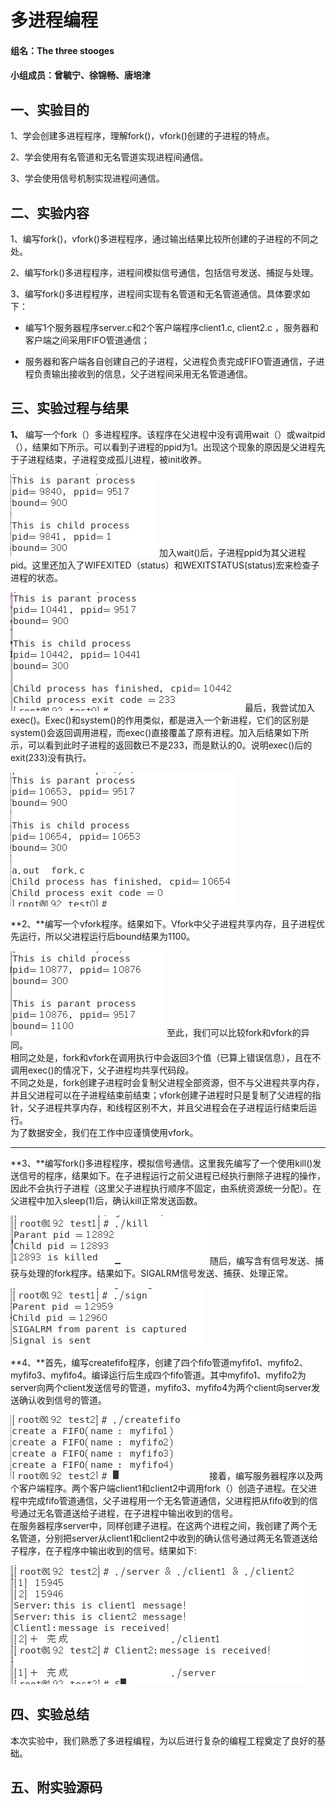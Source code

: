 # 多进程编程
####  组名：The three stooges
#### 小组成员：曾毓宁、徐锦畅、唐培津
## 一、实验目的

1、学会创建多进程程序，理解fork()，vfork()创建的子进程的特点。    

2、学会使用有名管道和无名管道实现进程间通信。   

3、学会使用信号机制实现进程间通信。   

## 二、实验内容

1、编写fork()，vfork()多进程程序，通过输出结果比较所创建的子进程的不同之处。     

2、编写fork()多进程程序，进程间模拟信号通信，包括信号发送、捕捉与处理。   

3、编写fork()多进程程序，进程间实现有名管道和无名管道通信。具体要求如下：   

* 编写1个服务器程序server.c和2个客户端程序client1.c, client2.c ，服务器和客户端之间采用FIFO管道通信；   

* 服务器和客户端各自创建自己的子进程，父进程负责完成FIFO管道通信，子进程负责输出接收到的信息，父子进程间采用无名管道通信。   

## 三、实验过程与结果

**1、** 编写一个fork（）多进程程序。该程序在父进程中没有调用wait（）或waitpid（），结果如下所示。可以看到子进程的ppid为1。出现这个现象的原因是父进程先于子进程结束，子进程变成孤儿进程，被init收养。

![1](https://github.com/xjc97/The_Three_Stooges/blob/master/homework/homework2/images/1.png)
加入wait()后，子进程ppid为其父进程pid。这里还加入了WIFEXITED（status）和WEXITSTATUS(status)宏来检查子进程的状态。

![2](https://github.com/xjc97/The_Three_Stooges/blob/master/homework/homework2/images/2.png)
最后，我尝试加入exec()。Exec()和system()的作用类似，都是进入一个新进程，它们的区别是system()会返回调用进程，而exec()直接覆盖了原有进程。加入后结果如下所示，可以看到此时子进程的返回数已不是233，而是默认的0。说明exec()后的exit(233)没有执行。

![3](https://github.com/xjc97/The_Three_Stooges/blob/master/homework/homework2/images/3.png)


**2、**编写一个vfork程序。结果如下。Vfork中父子进程共享内存，且子进程优先运行，所以父进程运行后bound结果为1100。

![4](https://github.com/xjc97/The_Three_Stooges/blob/master/homework/homework2/images/4.png)
  至此，我们可以比较fork和vfork的异同。    
  相同之处是，fork和vfork在调用执行中会返回3个值（已算上错误信息），且在不调用exec()的情况下，父子进程均共享代码段。    
  不同之处是，fork创建子进程时会复制父进程全部资源，但不与父进程共享内存，并且父进程可以在子进程结束前结束；vfork创建子进程时只是复制了父进程的指针，父子进程共享内存，和线程区别不大，并且父进程会在子进程运行结束后运行。   
  为了数据安全，我们在工作中应谨慎使用vfork。  

****

**3、**编写fork()多进程程序，模拟信号通信。这里我先编写了一个使用kill()发送信号的程序，结果如下。在子进程运行之前父进程已经执行删除子进程的操作，因此不会执行子进程（这里父子进程执行顺序不固定，由系统资源统一分配）。在父进程中加入sleep(1)后，确认kill正常发送函数。

![5](https://github.com/xjc97/The_Three_Stooges/blob/master/homework/homework2/images/5.png)
随后，编写含有信号发送、捕获与处理的fork程序。结果如下。SIGALRM信号发送、捕获、处理正常。

![6](https://github.com/xjc97/The_Three_Stooges/blob/master/homework/homework2/images/6.png)


**4、**首先，编写createfifo程序，创建了四个fifo管道myfifo1、myfifo2、myfifo3、myfifo4。编译运行后生成四个fifo管道。其中myfifo1、myfifo2为server向两个client发送信号的管道，myfifo3、myfifo4为两个client向server发送确认收到信号的管道。

![7](https://github.com/xjc97/The_Three_Stooges/blob/master/homework/homework2/images/7.png)
  接着，编写服务器程序以及两个客户端程序。两个客户端client1和client2中调用fork（）创造子进程。在父进程中完成fifo管道通信，父子进程用一个无名管道通信，父进程把从fifo收到的信号通过无名管道送给子进程，在子进程中输出收到的信号。  
  在服务器程序server中，同样创建子进程。在这两个进程之间，我创建了两个无名管道，分别把server从client1和client2中收到的确认信号通过两无名管道送给子程序，在子程序中输出收到的信号。结果如下:  

![8](https://github.com/xjc97/The_Three_Stooges/blob/master/homework/homework2/images/8.png)

## 四、实验总结 
  本次实验中，我们熟悉了多进程编程，为以后进行复杂的编程工程奠定了良好的基础。

## 五、附实验源码 